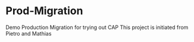 # Prod-Migration
 Demo Production Migration for trying out CAP
 This project is initiated from Pietro and Mathias

